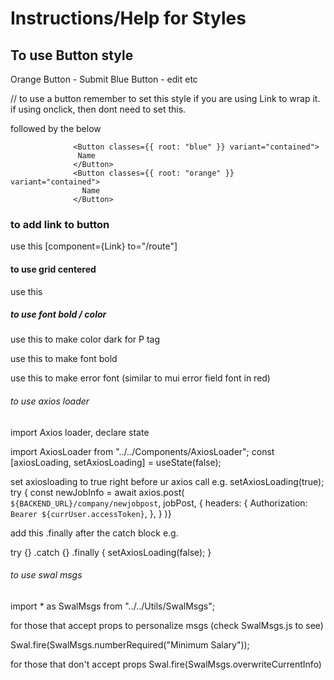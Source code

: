 # Instructions/Help for Styles

## To use Button style

Orange Button - Submit
Blue Button - edit etc

// to use a button remember to set this style if you are using Link to wrap it. if using onclick, then dont need to set this.

<!-- <Link to="/" style={{ textDecoration: "none" }}> -->

followed by the below

                  <Button classes={{ root: "blue" }} variant="contained">
                   Name
                  </Button>
                  <Button classes={{ root: "orange" }} variant="contained">
                    Name
                  </Button>

### to add link to button

<!-- don't use <Link to="/"> -->

use this [component={Link} to="/route"]

<!-- <Button
                  classes={{ root: "blue" }}
                  variant="contained"
                  component={Link}
                  to="/search"
                >
                  Search Jobs
                </Button> -->

#### to use grid centered

use this

<!-- <Grid
            container
            spacing={2}
            direction="row"
            sx={theme.customStyles.centered.container}
          > -->

##### to use font bold / color

use this to make color dark for P tag

<!-- <Typography
                          textAlign="center"
                          variant="p"
                          sx={{
                            color: theme.typography.darkP.color,
                          }}
                        > -->

use this to make font bold

 <!-- <Typography sx={{
                          color: theme.typography.darkP.color,
                          fontWeight: theme.typography.h6.fontWeightBold,
                        }} -->

use this to make error font (similar to mui error field font in red)

<!-- <Typography
                            variant="p"
                            sx={{
                              color: theme.typography.error.color,
                              fontSize: theme.typography.error.fontSize,
                            }}
                          > -->

###### to use axios loader

import Axios loader, declare state

import AxiosLoader from "../../Components/AxiosLoader";
const [axiosLoading, setAxiosLoading] = useState(false);

set axiosloading to true right before ur axios call
e.g.
setAxiosLoading(true);
try {
const newJobInfo = await axios.post(
`${BACKEND_URL}/company/newjobpost`,
jobPost,
{
headers: {
Authorization: `Bearer ${currUser.accessToken}`,
},
}
)}

add this .finally after the catch block
e.g.

try {}
.catch {}
.finally {
setAxiosLoading(false);
}

###### to use swal msgs

import \* as SwalMsgs from "../../Utils/SwalMsgs";

for those that accept props to personalize msgs (check SwalMsgs.js to see)

Swal.fire(SwalMsgs.numberRequired("Minimum Salary"));

for those that don't accept props
Swal.fire(SwalMsgs.overwriteCurrentInfo)

